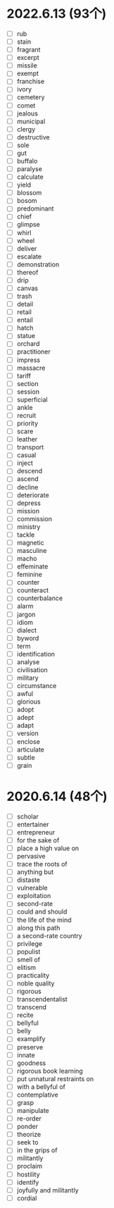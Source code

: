 # 2022.6.13 (93个)
- [ ] rub
- [ ] stain
- [ ] fragrant
- [ ] excerpt
- [ ] missile
- [ ] exempt
- [ ] franchise
- [ ] ivory
- [ ] cemetery
- [ ] comet
- [ ] jealous
- [ ] municipal
- [ ] clergy
- [ ] destructive
- [ ] sole
- [ ] gut
- [ ] buffalo
- [ ] paralyse
- [ ] calculate
- [ ] yield
- [ ] blossom
- [ ] bosom
- [ ] predominant
- [ ] chief
- [ ] glimpse
- [ ] whirl
- [ ] wheel
- [ ] deliver
- [ ] escalate
- [ ] demonstration
- [ ] thereof
- [ ] drip
- [ ] canvas
- [ ] trash
- [ ] detail
- [ ] retail
- [ ] entail
- [ ] hatch
- [ ] statue
- [ ] orchard
- [ ] practitioner
- [ ] impress
- [ ] massacre
- [ ] tariff
- [ ] section
- [ ] session
- [ ] superficial
- [ ] ankle
- [ ] recruit
- [ ] priority
- [ ] scare
- [ ] leather
- [ ] transport
- [ ] casual
- [ ] inject
- [ ] descend
- [ ] ascend
- [ ] decline
- [ ] deteriorate
- [ ] depress
- [ ] mission
- [ ] commission
- [ ] ministry
- [ ] tackle
- [ ] magnetic
- [ ] masculine
- [ ] macho
- [ ] effeminate
- [ ] feminine
- [ ] counter
- [ ] counteract
- [ ] counterbalance
- [ ] alarm
- [ ] jargon
- [ ] idiom
- [ ] dialect
- [ ] byword
- [ ] term
- [ ] identification
- [ ] analyse
- [ ] civilisation
- [ ] military
- [ ] circumstance
- [ ] awful
- [ ] glorious
- [ ] adopt
- [ ] adept
- [ ] adapt
- [ ] version
- [ ] enclose
- [ ] articulate
- [ ] subtle
- [ ] grain
# 2020.6.14 (48个)
- [ ] scholar
- [ ] entertainer
- [ ] entrepreneur
- [ ] for the sake of
- [ ] place a high value on
- [ ] pervasive
- [ ] trace the roots of
- [ ] anything but
- [ ] distaste
- [ ] vulnerable
- [ ] exploitation
- [ ] second-rate
- [ ] could and should
- [ ] the life of the mind
- [ ] along this path
- [ ] a second-rate country
- [ ] privilege
- [ ] populist
- [ ] smell of
- [ ] elitism
- [ ] practicality
- [ ] noble quality
- [ ] rigorous
- [ ] transcendentalist
- [ ] transcend
- [ ] recite
- [ ] bellyful
- [ ] belly
- [ ] examplify
- [ ] preserve
- [ ] innate
- [ ] goodness
- [ ] rigorous book learning
- [ ] put unnatural restraints on
- [ ] with a bellyful of
- [ ] contemplative
- [ ] grasp
- [ ] manipulate
- [ ] re-order
- [ ] ponder
- [ ] theorize
- [ ] seek to
- [ ] in the grips of
- [ ] militantly
- [ ] proclaim
- [ ] hostility
- [ ] identify
- [ ] joyfully and militantly
- [ ] cordial
